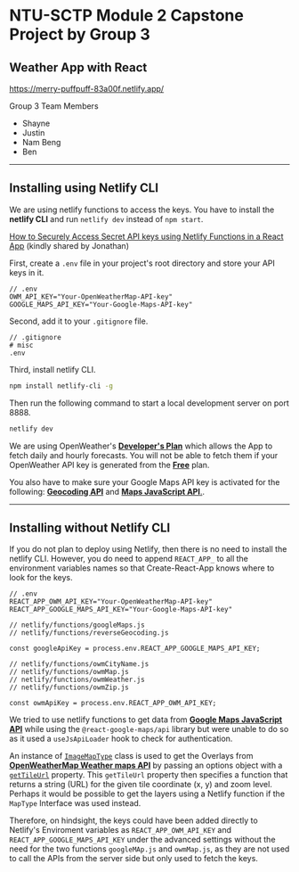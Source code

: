 # NTU-SCTP Module 2 Capstone Project by Group 3

## Weather App with React

<https://merry-puffpuff-83a00f.netlify.app/>

Group 3 Team Members

- Shayne
- Justin
- Nam Beng
- Ben

***

## Installing using Netlify CLI

We are using netlify functions to access the keys. You have to install the **netlify CLI** and run `netlify dev` instead of `npm start`.

[How to Securely Access Secret API keys using Netlify Functions in a React App](https://www.freecodecamp.org/news/how-to-access-secret-api-keys-using-netlify-functions-in-a-react-app/)  (kindly shared by Jonathan)

First, create a `.env` file in your project's root directory and store your API keys in it.

```text
// .env
OWM_API_KEY="Your-OpenWeatherMap-API-key"
GOOGLE_MAPS_API_KEY="Your-Google-Maps-API-key"
```

Second, add it to your `.gitignore` file.

```text
// .gitignore
# misc
.env
```

Third, install netlify CLI.

```bash
npm install netlify-cli -g
```

Then run the following command to start a local development server on port 8888.

```bash
netlify dev
```

We are using OpenWeather's [**Developer's Plan**](https://openweathermap.org/price#current) which allows the App to fetch daily and hourly forecasts. You will not be able to fetch them if your OpenWeather API key is generated from the [**Free**](https://openweathermap.org/price#current) plan.  

You also have to make sure your Google Maps API key is activated for the following: [**Geocoding API**](https://developers.google.com/maps/documentation/geocoding/cloud-setup) and [**Maps JavaScript API**.](https://developers.google.com/maps/documentation/javascript/cloud-setup).

***

## Installing without Netlify CLI

If you do not plan to deploy using Netlify, then there is no need to install the netlify CLI. However, you do need to append `REACT_APP_` to all the environment variables names so that Create-React-App knows where to look for the keys.

```text
// .env
REACT_APP_OWM_API_KEY="Your-OpenWeatherMap-API-key"
REACT_APP_GOOGLE_MAPS_API_KEY="Your-Google-Maps-API-key"
```

```text
// netlify/functions/googleMaps.js 
// netlify/functions/reverseGeocoding.js

const googleApiKey = process.env.REACT_APP_GOOGLE_MAPS_API_KEY;

// netlify/functions/owmCityName.js
// netlify/functions/owmMap.js
// netlify/functions/owmWeather.js
// netlify/functions/owmZip.js

const owmApiKey = process.env.REACT_APP_OWM_API_KEY;

```

We tried to use netlify functions to get data from **[Google Maps JavaScript API](https://developers.google.com/maps/documentation/javascript)** while using the `@react-google-maps/api` library but were unable to do so as it used a `useJsApiLoader` hook to check for authentication.

An instance of [`ImageMapType`](https://developers.google.com/maps/documentation/javascript/maptypes#ImageMapTypes) class is used to get the Overlays from **[OpenWeatherMap Weather maps API](https://openweathermap.org/api/weathermaps)** by passing an options object with a [`getTileUrl`](https://developers.google.com/maps/documentation/javascript/reference/image-overlay#ImageMapTypeOptions) property. This `getTileUrl` property then specifies a function that returns a string (URL) for the given tile coordinate (x, y) and zoom level. Perhaps it would be possible to get the layers using a Netlify function if the `MapType` Interface was used instead.

Therefore, on hindsight, the keys could have been added directly to Netlify's Enviroment variables as `REACT_APP_OWM_API_KEY` and `REACT_APP_GOOGLE_MAPS_API_KEY` under the advanced settings without the need for the two functions `googleMAp.js` and `owmMap.js`, as they are not used to call the APIs from the server side but only used to fetch the keys.

